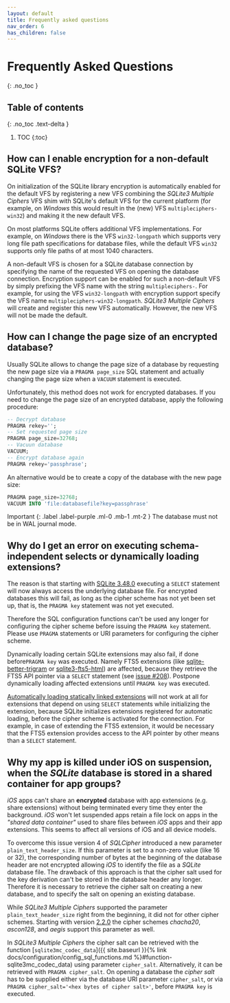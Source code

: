 ```yaml
---
layout: default
title: Frequently asked questions
nav_order: 6
has_children: false
---
```

# Frequently Asked Questions
{: .no_toc }

## Table of contents
{: .no_toc .text-delta }

1. TOC
{:toc}

## How can I enable encryption for a non-default SQLite VFS?

On initialization of the SQLite library encryption is automatically enabled for the default VFS by registering a new VFS combining the _SQLite3 Multiple Ciphers_ VFS shim with SQLite's default VFS for the current platform (for example, on _Windows_ this would result in the (new) VFS `multipleciphers-win32`) and making it the new default VFS.

On most platforms SQLite offers additional VFS implementations. For example, on _Windows_ there is the VFS `win32-longpath` which supports very long file path specifications for database files, while the default VFS `win32` supports only file paths of at most 1040 characters.

A non-default VFS is chosen for a SQLite database connection by specifying the name of the requested VFS on opening the database connection. Encryption support can be enabled for such a non-default VFS by simply prefixing the VFS name with the string `multipleciphers-`. For example, for using the VFS `win32-longpath` with encryption support specify the VFS name `multipleciphers-win32-longpath`. _SQLite3 Multiple Ciphers_ will create and register this new VFS automatically. However, the new VFS will not be made the default.

## How can I change the page size of an encrypted database?

Usually SQLite allows to change the page size of a database by requesting the new page size via a `PRAGMA page_size` SQL statement and actually changing the page size when a `VACUUM` statement is executed.

Unfortunately, this method does not work for encrypted databases. If you need to change the page size of an encrypted database, apply the following procedure:

```sql
-- Decrypt database
PRAGMA rekey='';
-- Set requested page size
PRAGMA page_size=32768;
-- Vacuun database
VACUUM;
-- Encrypt database again
PRAGMA rekey='passphrase';
```

An alternative would be to create a copy of the database with the new page size:

```sql
PRAGMA page_size=32768;
VACUUM INTO 'file:databasefile?key=passphrase'
```

Important
{: .label .label-purple .ml-0 .mb-1 .mt-2 }
The database must not be in WAL journal mode.

## Why do I get an error on executing schema-independent selects or dynamically loading extensions?

The reason is that starting with [SQLite 3.48.0](https://sqlite.org/releaselog/3_48_0.html) executing a `SELECT` statement will now always access the underlying database file. For encrypted databases this will fail, as long as the cipher scheme has not yet been set up, that is, the `PRAGMA key` statement was not yet executed.

Therefore the SQL configuration functions can't be used any longer for configuring the cipher scheme before issuing the `PRAGMA key` statement. Please use `PRAGMA` statements or URI parameters for configuring the cipher scheme.

Dynamically loading certain SQLite extensions may also fail, if done before`PRAGMA key` was executed. Namely FTS5 extensions (like [sqlite-better-trigram](https://github.com/streetwriters/sqlite-better-trigram) or [sqlite3-fts5-html](https://github.com/streetwriters/sqlite3-fts5-html)) are affected, because they retrieve the FTS5 API pointer via a `SELECT` statement (see [issue #208](https://github.com/utelle/SQLite3MultipleCiphers/issues/208)). Postpone dynamically loading affected extensions until `PRAGMA key` was executed.

[Automatically loading statically linked extensions](https://sqlite.org/c3ref/auto_extension.html) will not work at all for extensions that depend on using `SELECT` statements while initializing the extension, because SQLite initializes extensions registered for automatic loading, before the cipher scheme is activated for the connection. For example, in case of extending the FTS5 extension, it would be necessary that the FTS5 extension provides access to the API pointer by other means than a `SELECT` statement.

## Why my app is killed under **iOS** on suspension, when the _SQLite_ database is stored in a shared container for app groups?

_iOS_ apps can't share an **encrypted** database with app extensions (e.g. share extensions) without being terminated every time they enter the background. _iOS_ won't let suspended apps retain a file lock on apps in the _"shared data container"_ used to share files between _iOS_ apps and their app extensions. This seems to affect all versions of iOS and all device models.

To overcome this issue version 4 of _SQLCipher_ introduced a new parameter `plain_text_header_size`. If this parameter is set to a non-zero value (like 16 or 32), the corresponding number of bytes at the beginning of the database header are not encrypted allowing _iOS_ to identify the file as a _SQLite_ database file. The drawback of this approach is that the cipher salt used for the key derivation can't be stored in the database header any longer. Therefore it is necessary to retrieve the cipher salt on creating a new database, and to specify the salt on opening an existing database.

While _SQLite3 Multiple Ciphers_ supported the parameter `plain_text_header_size` right from the beginning, it did not for other cipher schemes. Starting with version [2.2.0](https://github.com/utelle/SQLite3MultipleCiphers/releases/tag/v2.2.0) the cipher schemes _chacha20_, _ascon128_, and _aegis_ support this parameter as well.

In _SQLite3 Multiple Ciphers_ the cipher salt can be retrieved with the function [`sqlite3mc_codec_data`]({{ site.baseurl }}{% link docs/configuration/config_sql_functions.md %}#function-sqlite3mc_codec_data) using parameter `cipher_salt`. Alternatively, it can be retrieved with `PRAGMA cipher_salt`. On opening a database the _cipher salt_ has to be supplied either via the database URI parameter `cipher_salt`, or via `PRAGMA cipher_salt='<hex bytes of cipher salt>'`, before `PRAGMA key` is executed.
